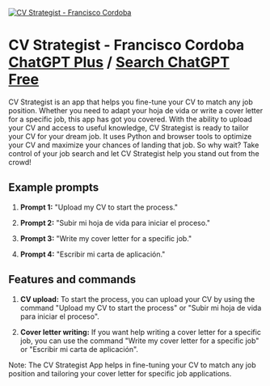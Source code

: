 
[![CV Strategist - Francisco Cordoba](https://files.oaiusercontent.com/file-V3fC3SHyhe8li81qLUEX25Vk?se=2123-10-17T14%3A26%3A31Z&sp=r&sv=2021-08-06&sr=b&rscc=max-age%3D31536000%2C%20immutable&rscd=attachment%3B%20filename%3D8cf4ec4f-2d74-4fb0-b7ee-6c61a5336f29.png&sig=iFrsdXTRCF4Co5PJ9V%2B/6uddd1VG6UHd82BXZXPzqMM%3D)](https://chat.openai.com/g/g-uerA7ycxF-cv-strategist-francisco-cordoba)

# CV Strategist - Francisco Cordoba [ChatGPT Plus](https://chat.openai.com/g/g-uerA7ycxF-cv-strategist-francisco-cordoba) / [Search ChatGPT Free](https://gptcall.net/index.html#/?search=CV%20Strategist%20-%20Francisco%20Cordoba)

CV Strategist is an app that helps you fine-tune your CV to match any job position. Whether you need to adapt your hoja de vida or write a cover letter for a specific job, this app has got you covered. With the ability to upload your CV and access to useful knowledge, CV Strategist is ready to tailor your CV for your dream job. It uses Python and browser tools to optimize your CV and maximize your chances of landing that job. So why wait? Take control of your job search and let CV Strategist help you stand out from the crowd!

## Example prompts

1. **Prompt 1:** "Upload my CV to start the process."

2. **Prompt 2:** "Subir mi hoja de vida para iniciar el proceso."

3. **Prompt 3:** "Write my cover letter for a specific job."

4. **Prompt 4:** "Escribir mi carta de aplicación."

## Features and commands

1. **CV upload:** To start the process, you can upload your CV by using the command "Upload my CV to start the process" or "Subir mi hoja de vida para iniciar el proceso".

2. **Cover letter writing:** If you want help writing a cover letter for a specific job, you can use the command "Write my cover letter for a specific job" or "Escribir mi carta de aplicación".

Note: The CV Strategist App helps in fine-tuning your CV to match any job position and tailoring your cover letter for specific job applications.



